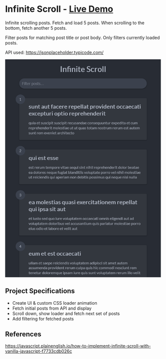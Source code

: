 # Infinite Scroll - [Live Demo](https://rphase.github.io/justwebprojects/infinite-scroll/)

Infinite scrolling posts. Fetch and load 5 posts. When scrolling to the bottom, fetch another 5 posts.

Filter posts for matching post title or post body. Only filters currently loaded posts.

API used: https://jsonplaceholder.typicode.com/

![Sample](../resource/infinite-scroll.png)

## Project Specifications

- Create UI & custom CSS loader animation
- Fetch initial posts from API and display
- Scroll down, show loader and fetch next set of posts
- Add filtering for fetched posts

## References

https://javascript.plainenglish.io/how-to-implement-infinite-scroll-with-vanilla-javascript-f7733cdb026c
